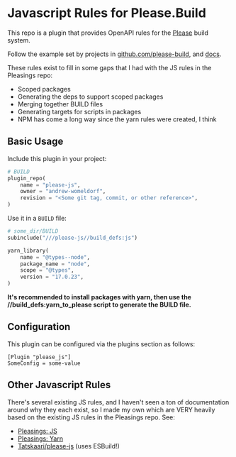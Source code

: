 # Javascript Rules for Please.Build

This repo is a plugin that provides OpenAPI rules for the
[Please](https://please.build) build system.

Follow the example set by projects in
[github.com/please-build](https://github.com/please-build), and
[docs](https://please.build/config.html#plugindefinition).

These rules exist to fill in some gaps that I had with the JS rules in the
Pleasings repo:

- Scoped packages
- Generating the deps to support scoped packages
- Merging together BUILD files
- Generating targets for scripts in packages
- NPM has come a long way since the yarn rules were created, I think

## Basic Usage

Include this plugin in your project:

```python
# BUILD
plugin_repo(
    name = "please-js",
    owner = "andrew-womeldorf",
    revision = "<Some git tag, commit, or other reference>",
)
```

Use it in a `BUILD` file:

```python
# some_dir/BUILD
subinclude("///please-js//build_defs:js")

yarn_library(
    name = "@types--node",
    package_name = "node",
    scope = "@types",
    version = "17.0.23",
)
```

**It's recommended to install packages with yarn, then use the //build_defs:yarn_to_please script to generate the BUILD file.**

## Configuration

This plugin can be configured via the plugins section as follows:

```
[Plugin "please_js"]
SomeConfig = some-value
```

## Other Javascript Rules

There's several existing JS rules, and I haven't seen a ton of documentation
around why they each exist, so I made my own which are VERY heavily based on
the existing JS rules in the Pleasings repo. See:

- [Pleasings: JS](https://github.com/thought-machine/pleasings/blob/master/js/js.build_defs)
- [Pleasings: Yarn](https://github.com/thought-machine/pleasings/blob/master/js/yarn.build_defs)
- [Tatskaari/please-js](https://github.com/Tatskaari/please-js) (uses ESBuild!)
